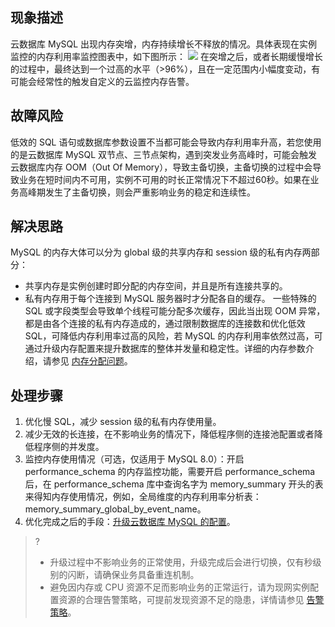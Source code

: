 
## 现象描述
云数据库 MySQL 出现内存突增，内存持续增长不释放的情况。具体表现在实例监控的内存利用率监控图表中，如下图所示：
![](https://main.qcloudimg.com/raw/56d978df5b08cd8320bf36654df783ab.png)
在突增之后，或者长期缓慢增长的过程中，最终达到一个过高的水平（>96%），且在一定范围内小幅度变动，有可能会经常性的触发自定义的云监控内存告警。

## 故障风险
低效的 SQL 语句或数据库参数设置不当都可能会导致内存利用率升高，若您使用的是云数据库 MySQL 双节点、三节点架构，遇到突发业务高峰时，可能会触发云数据库内存 OOM（Out Of Memory），导致主备切换，主备切换的过程中会导致业务在短时间内不可用，实例不可用的时长正常情况下不超过60秒。如果在业务高峰期发生了主备切换，则会严重影响业务的稳定和连续性。

## 解决思路
MySQL 的内存大体可以分为 global 级的共享内存和 session 级的私有内存两部分：
- 共享内存是实例创建时即分配的内存空间，并且是所有连接共享的。
- 私有内存用于每个连接到 MySQL 服务器时才分配各自的缓存。
  一些特殊的 SQL 或字段类型会导致单个线程可能分配多次缓存，因此当出现 OOM 异常，都是由各个连接的私有内存造成的，通过限制数据库的连接数和优化低效 SQL，可降低内存利用率过高的风险，若 MySQL 的内存利用率依然过高，可通过升级内存配置来提升数据库的整体并发量和稳定性。详细的内存参数介绍，请参见 [内存分配问题](https://intl.cloud.tencent.com/document/product/236/31922)。

## 处理步骤
1. 优化慢 SQL，减少 session 级的私有内存使用量。
2. 减少无效的长连接，在不影响业务的情况下，降低程序侧的连接池配置或者降低程序侧的并发度。
3. 监控内存使用情况（可选，仅适用于 MySQL 8.0）：开启 performance_schema 的内存监控功能，需要开启 performance_schema 后，在 performance_schema 库中查询名字为 memory_summary 开头的表来得知内存使用情况，例如，全局维度的内存利用率分析表：memory_summary_global_by_event_name。
4. 优化完成之后的手段：[升级云数据库 MySQL 的配置](https://intl.cloud.tencent.com/document/product/236/19707)。

>?
>- 升级过程中不影响业务的正常使用，升级完成后会进行切换，仅有秒级别的闪断，请确保业务具备重连机制。
>- 避免因内存或 CPU 资源不足而影响业务的正常运行，请为现网实例配置资源的合理告警策略，可提前发现资源不足的隐患，详情请参见 [告警策略](https://intl.cloud.tencent.com/document/product/236/8457)。
